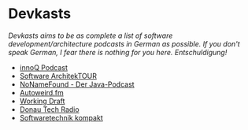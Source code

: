 # Devkasts
*Devkasts aims to be as complete a list of software development/architecture podcasts in German as possible.
If you don't speak German, I fear there is nothing for you here. Entschuldigung!*

* [innoQ Podcast](https://www.innoq.com/de/timeline/?type=podcast_episodes)
* [Software ArchitekTOUR](https://www.heise.de/developer/podcast/)
* [NoNameFound - Der Java-Podcast](http://podcast.meistermeier.com/)
* [Autoweird.fm](http://autoweird.fm/)
* [Working Draft](http://workingdraft.de/)
* [Donau Tech Radio](https://dtr.fm/)
* [Softwaretechnik kompakt](https://wolfgideonbleek.wordpress.com/podcast/)
